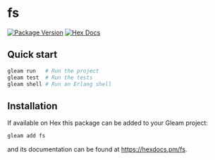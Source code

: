# fs

[![Package Version](https://img.shields.io/hexpm/v/fs)](https://hex.pm/packages/fs)
[![Hex Docs](https://img.shields.io/badge/hex-docs-ffaff3)](https://hexdocs.pm/fs/)

## Quick start

```sh
gleam run   # Run the project
gleam test  # Run the tests
gleam shell # Run an Erlang shell
```

## Installation

If available on Hex this package can be added to your Gleam project:

```sh
gleam add fs
```

and its documentation can be found at <https://hexdocs.pm/fs>.
